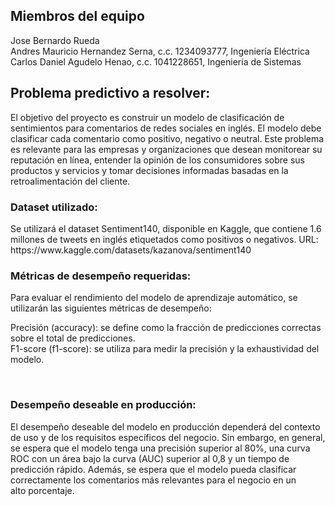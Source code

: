 <h2>Miembros del equipo</h2>
Jose Bernardo Rueda<br>
Andres Mauricio Hernandez Serna, c.c. 1234093777, Ingeniería Eléctrica<br>
Carlos Daniel Agudelo Henao, c.c. 1041228651, Ingeniería de Sistemas

<h2>Problema predictivo a resolver:</h2>

El objetivo del proyecto es construir un modelo de clasificación de sentimientos para comentarios de redes sociales en inglés.
El modelo debe clasificar cada comentario como positivo, negativo o neutral. Este problema es relevante para las empresas y organizaciones
que desean monitorear su reputación en línea, entender la opinión de los consumidores sobre sus productos y servicios y tomar decisiones
informadas basadas en la retroalimentación del cliente.
<br>
<h3>Dataset utilizado:</h3>
Se utilizará el dataset Sentiment140, disponible en Kaggle, que contiene 1.6 millones de tweets en inglés etiquetados como positivos o negativos.
URL: https://www.kaggle.com/datasets/kazanova/sentiment140

<br>
<h3>Métricas de desempeño requeridas:</h3>

Para evaluar el rendimiento del modelo de aprendizaje automático, se utilizarán las siguientes métricas de desempeño:

Precisión (accuracy): se define como la fracción de predicciones correctas sobre el total de predicciones.<br>
F1-score (f1-score): se utiliza para medir la precisión y la exhaustividad del modelo.<br>

<br>
<h3>Desempeño deseable en producción:</h3>
El desempeño deseable del modelo en producción dependerá del contexto de uso y de los requisitos específicos del negocio. Sin embargo, en general, se espera que el modelo tenga una precisión superior al 80%, una curva ROC con un área bajo la curva (AUC) superior al 0,8 y un tiempo de predicción rápido. Además, se espera que el modelo pueda clasificar correctamente los comentarios más relevantes para el negocio en un alto porcentaje.
